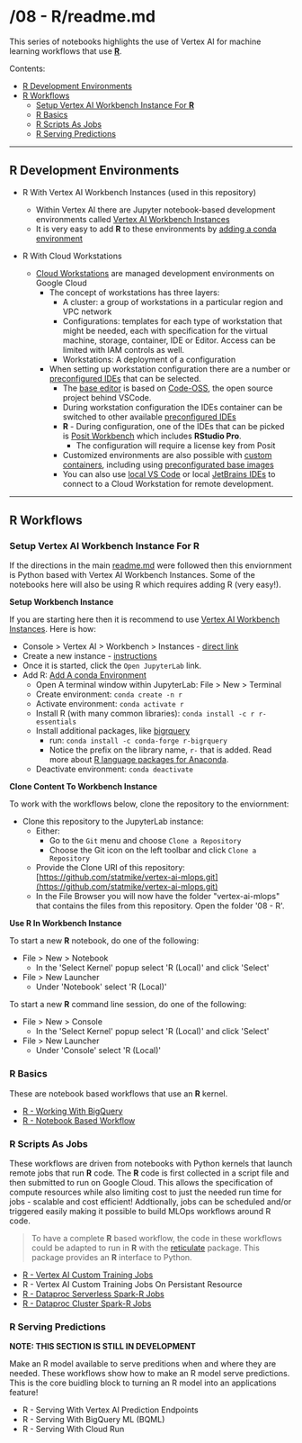 # /08 - R/readme.md

This series of notebooks highlights the use of Vertex AI for machine learning workflows that use [**R**](https://www.r-project.org/).

Contents:
- [R Development Environments](#R-Development-Environments)
- [R Workflows](#R-Workflows)
    - [Setup Vertex AI Workbench Instance For **R**](#Setup-Vertex-AI-Workbench-Instance-For-R)
    - [R Basics](#R-Basics)
    - [R Scripts As Jobs](#R-Scripts-As-Jobs)
    - [R Serving Predictions](#R-Serving-Predictions)

---
## R Development Environments

- R With Vertex AI Workbench Instances (used in this repository)
    - Within Vertex AI there are Jupyter notebook-based development environments called [Vertex AI Workbench Instances](https://cloud.google.com/vertex-ai/docs/workbench/instances/introduction)
    - It is very easy to add **R** to these environments by [adding a conda environment](https://cloud.google.com/vertex-ai/docs/workbench/instances/add-environment)

- R With Cloud Workstations
    - [Cloud Workstations](https://cloud.google.com/workstations/docs/overview) are managed development environments on Google Cloud
        - The concept of workstations has three layers:
            - A cluster: a group of workstations in a particular region and VPC network
            - Configurations: templates for each type of workstation that might be needed, each with specification for the virtual machine, storage, container, IDE or Editor.  Access can be limited with IAM controls as well.
            - Workstations: A deployment of a configuration
        - When setting up workstation configuration there are a number or [preconfigured IDEs](https://cloud.google.com/workstations/docs/preconfigured-ides) that can be selected.  
            - The [base editor](https://cloud.google.com/workstations/docs/base-editor-overview) is based on [Code-OSS](https://github.com/microsoft/vscode), the open source project behind VSCode.
            - During workstation configuration the IDEs container can be switched to other available [preconfigured IDEs](https://cloud.google.com/workstations/docs/preconfigured-ides)
            - **R** - During configuration, one of the IDEs that can be picked is [Posit Workbench](https://cloud.google.com/workstations/docs/develop-code-using-posit-workbench-rstudio) which includes **RStudio Pro**. 
                - The configuration will require a license key from Posit
            - Customized environments are also possible with [custom containers](https://cloud.google.com/workstations/docs/customize-container-images), including using [preconfigurated base images](https://cloud.google.com/workstations/docs/preconfigured-base-images)
            - You can also use [local VS Code](https://cloud.google.com/workstations/docs/develop-code-using-local-vscode-editor) or local [JetBrains IDEs](https://cloud.google.com/workstations/docs/develop-code-using-local-jetbrains-ides) to connect to a Cloud Workstation for remote development.

---

## R Workflows


### Setup Vertex AI Workbench Instance For **R**

If the directions in the main [readme.md](../readme.md) were followed then this enviornment is Python based with Vertex AI Workbench Instances.  Some of the notebooks here will also be using R which requires adding R (very easy!).  

**Setup Workbench Instance**

If you are starting here then it is recommend to use [Vertex AI Workbench Instances](https://cloud.google.com/vertex-ai/docs/workbench/instances/introduction).  Here is how:
- Console > Vertex AI > Workbench > Instances - [direct link](https://console.cloud.google.com/vertex-ai/workbench/instances)
- Create a new instance - [instructions](https://cloud.google.com/vertex-ai/docs/workbench/instances/create)
- Once it is started, click the `Open JupyterLab` link.
- Add R: [Add A conda Environment](https://cloud.google.com/vertex-ai/docs/workbench/instances/add-environment)
    - Open A terminal window within JupyterLab: File > New > Terminal
    - Create environment: `conda create -n r`
    - Activate environment: `conda activate r`
    - Install R (with many common libraries): `conda install -c r r-essentials`
    - Install additional packages, like [bigrquery](https://bigrquery.r-dbi.org/)
        - run: `conda install -c conda-forge r-bigrquery`
        - Notice the prefix on the library name, `r-` that is added.  Read more about [R language packages for Anaconda](https://docs.anaconda.com/free/anaconda/reference/packages/r-language-pkg-docs/).
    - Deactivate environment: `conda deactivate`

**Clone Content To Workbench Instance**

To work with the workflows below, clone the repository to the enviornment:
- Clone this repository to the JupyterLab instance:
    - Either:
        - Go to the `Git` menu and choose `Clone a Repository`
        - Choose the Git icon on the left toolbar and click `Clone a Repository`
    - Provide the Clone URI of this repository: [https://github.com/statmike/vertex-ai-mlops.git](https://github.com/statmike/vertex-ai-mlops.git)
    - In the File Browser you will now have the folder "vertex-ai-mlops" that contains the files from this repository. Open the folder '08 - R'.

**Use R In Workbench Instance**

To start a new **R** notebook, do one of the following:
- File > New > Notebook
    - In the 'Select Kernel' popup select 'R (Local)' and click 'Select'
- File > New Launcher
    - Under 'Notebook' select 'R (Local)'
  
To start a new **R** command line session, do one of the following:
- File > New > Console
    - In the 'Select Kernel' popup select 'R (Local)' and click 'Select'
- File > New Launcher
    - Under 'Console' select 'R (Local)'

### R Basics

These are notebook based workflows that use an **R** kernel.  

- [R - Working With BigQuery](./R%20-%20Working%20With%20BigQuery.ipynb)
- [R - Notebook Based Workflow](./R%20-%20Notebook%20Based%20Workflow.ipynb)

### R Scripts As Jobs

These workflows are driven from notebooks with Python kernels that launch remote jobs that run **R** code.  The **R** code is first collected in a script file and then submitted to run on Google Cloud.  This allows the specification of compute resources while also limiting cost to just the needed run time for jobs - scalable and cost efficient!  Addtionally, jobs can be scheduled and/or triggered easily making it possible to build MLOps workflows around R code.

> To have a complete **R** based workflow, the code in these workflows could be adapted to run in **R** with the [reticulate](https://cran.r-project.org/web/packages/reticulate/vignettes/calling_python.html) package.  This package provides an **R** interface to Python.

- [R - Vertex AI Custom Training Jobs](./R%20-%20Vertex%20AI%20Custom%20Training%20Jobs.ipynb)
- R - Vertex AI Custom Training Jobs On Persistant Resource
- [R - Dataproc Serverless Spark-R Jobs](./R%20-%20Dataproc%20Serverless%20Spark-R%20Jobs.ipynb)
- [R - Dataproc Cluster Spark-R Jobs](./R%20-%20Dataproc%20Cluster%20Spark-R%20Jobs.ipynb)

### R Serving Predictions

**NOTE: THIS SECTION IS STILL IN DEVELOPMENT**

Make an R model available to serve preditions when and where they are needed.  These workflows show how to make an R model serve predictions.  This is the core buidling block to turning an R model into an applications feature!

- R - Serving With Vertex AI Prediction Endpoints
- R - Serving With BigQuery ML (BQML)
- R - Serving With Cloud Run





